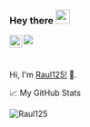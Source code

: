 ### Hey there <img src="https://media.giphy.com/media/hvRJCLFzcasrR4ia7z/giphy.gif" width="25px">
<a href="https://discord.gg/GHfaK8t">
  <img align="left" alt="Neon Discord" width="22px" src="https://www.svgrepo.com/show/353655/discord-icon.svg" />
</a>

![](https://visitor-badge.glitch.me/badge?page_id=Raul125.Raul125)

<br />

Hi, I'm [Raul125!](https://neoncommunity.eu/) 🚀.

📈 My GitHub Stats

<p align="left"> <img src="https://github-readme-stats.vercel.app/api?username=Raul125&show_icons=true&theme=gotham" alt="Raul125" />




